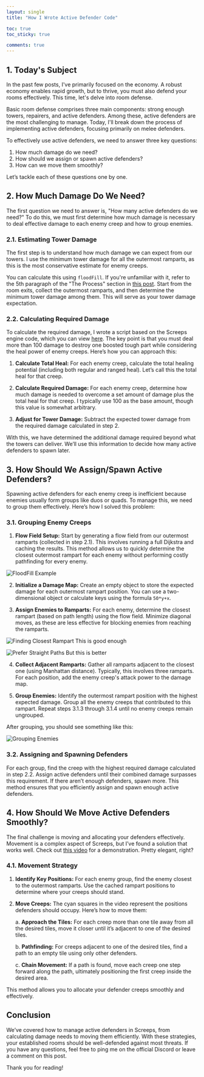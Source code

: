 ```yaml
---
layout: single
title: "How I Wrote Active Defender Code"

toc: true
toc_sticky: true

comments: true
---
```

## 1. Today's Subject

In the past few posts, I've primarily focused on the economy. A robust economy enables rapid growth, but to thrive, you must also defend your rooms effectively. This time, let's delve into room defense.

Basic room defense comprises three main components: strong enough towers, repairers, and active defenders. Among these, active defenders are the most challenging to manage. Today, I'll break down the process of implementing active defenders, focusing primarily on melee defenders.

To effectively use active defenders, we need to answer three key questions:

1. How much damage do we need?
2. How should we assign or spawn active defenders?
3. How can we move them smoothly?

Let’s tackle each of these questions one by one.

## 2. How Much Damage Do We Need?

The first question we need to answer is, "How many active defenders do we need?" To do this, we must first determine how much damage is necessary to deal effective damage to each enemy creep and how to group enemies.

### 2.1. Estimating Tower Damage

The first step is to understand how much damage we can expect from our towers. I use the minimum tower damage for all the outermost ramparts, as this is the most conservative estimate for enemy creeps. 

You can calculate this using `floodFill`. If you're unfamiliar with it, refer to the 5th paragraph of the "The Process" section in [this post](https://sy-harabi.github.io/Automating-base-planning-in-screeps/#the-process). Start from the room exits, collect the outermost ramparts, and then determine the minimum tower damage among them. This will serve as your tower damage expectation.

### 2.2. Calculating Required Damage

To calculate the required damage, I wrote a script based on the Screeps engine code, which you can view [here](https://github.com/sy-harabi/screeps-utils/blob/017105e9540ae5bfde34b0e307da1a588b85e9fb/utils.js#L7). The key point is that you must deal more than 100 damage to destroy one boosted tough part while considering the heal power of enemy creeps. Here’s how you can approach this:

1. **Calculate Total Heal:** For each enemy creep, calculate the total healing potential (including both regular and ranged heal). Let’s call this the total heal for that creep.

2. **Calculate Required Damage:** For each enemy creep, determine how much damage is needed to overcome a set amount of damage plus the total heal for that creep. I typically use 100 as the base amount, though this value is somewhat arbitrary.

3. **Adjust for Tower Damage:** Subtract the expected tower damage from the required damage calculated in step 2.

With this, we have determined the additional damage required beyond what the towers can deliver. We’ll use this information to decide how many active defenders to spawn later.

## 3. How Should We Assign/Spawn Active Defenders?

Spawning active defenders for each enemy creep is inefficient because enemies usually form groups like duos or quads. To manage this, we need to group them effectively. Here’s how I solved this problem:

### 3.1. Grouping Enemy Creeps

1. **Flow Field Setup:** Start by generating a flow field from our outermost ramparts (collected in step 2.1). This involves running a full Dijkstra and caching the results. This method allows us to quickly determine the closest outermost rampart for each enemy without performing costly pathfinding for every enemy.

![FloodFill Example](https://github.com/user-attachments/assets/cb17acb0-4e64-4d73-b78f-507d0d05e238)

2. **Initialize a Damage Map:** Create an empty object to store the expected damage for each outermost rampart position. You can use a two-dimensional object or calculate keys using the formula `50*y+x`.

3. **Assign Enemies to Ramparts:** For each enemy, determine the closest rampart (based on path length) using the flow field. Minimize diagonal moves, as these are less effective for blocking enemies from reaching the ramparts.

![Finding Closest Rampart](https://github.com/user-attachments/assets/dad9f6b4-d5ca-47bf-8947-9aa53e5ccf0a)
This is good enough

![Prefer Straight Paths](https://github.com/user-attachments/assets/888e5b15-3c6f-43a0-8ad5-6e3d3c81f519)
But this is better

4. **Collect Adjacent Ramparts:** Gather all ramparts adjacent to the closest one (using Manhattan distance). Typically, this involves three ramparts. For each position, add the enemy creep's attack power to the damage map.

5. **Group Enemies:** Identify the outermost rampart position with the highest expected damage. Group all the enemy creeps that contributed to this rampart. Repeat steps 3.1.3 through 3.1.4 until no enemy creeps remain ungrouped.

After grouping, you should see something like this:

![Grouping Enemies](https://github.com/user-attachments/assets/4350c389-f83c-4d84-8651-0b176af89366)

### 3.2. Assigning and Spawning Defenders

For each group, find the creep with the highest required damage calculated in step 2.2. Assign active defenders until their combined damage surpasses this requirement. If there aren’t enough defenders, spawn more. This method ensures that you efficiently assign and spawn enough active defenders.

## 4. How Should We Move Active Defenders Smoothly?

The final challenge is moving and allocating your defenders effectively. Movement is a complex aspect of Screeps, but I’ve found a solution that works well. Check out [this video](https://github.com/user-attachments/assets/fb17d13c-21de-4198-a15b-5dc030221dce) for a demonstration. Pretty elegant, right?

### 4.1. Movement Strategy

1. **Identify Key Positions:** For each enemy group, find the enemy closest to the outermost ramparts. Use the cached rampart positions to determine where your creeps should stand.

2. **Move Creeps:** The cyan squares in the video represent the positions defenders should occupy. Here’s how to move them:

    a. **Approach the Tiles:** For each creep more than one tile away from all the desired tiles, move it closer until it’s adjacent to one of the desired tiles.

    b. **Pathfinding:** For creeps adjacent to one of the desired tiles, find a path to an empty tile using only other defenders.

    c. **Chain Movement:** If a path is found, move each creep one step forward along the path, ultimately positioning the first creep inside the desired area.

This method allows you to allocate your defender creeps smoothly and effectively.

## Conclusion

We’ve covered how to manage active defenders in Screeps, from calculating damage needs to moving them efficiently. With these strategies, your established rooms should be well-defended against most threats. If you have any questions, feel free to ping me on the official Discord or leave a comment on this post.

Thank you for reading!
